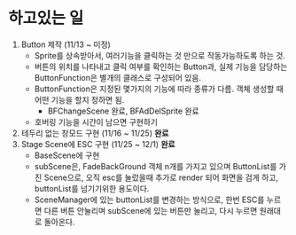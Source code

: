 # 하고있는 일
1. Button 제작 (11/13 ~ 미정)  
    - Sprite를 상속받아서, 여러기능을 클릭하는 것 만으로 작동가능하도록 하는 것.  
    - 버튼의 위치를 나타내고 클릭 여부를 확인하는 Button과, 실제 기능을 담당하는 ButtonFunction은 별개의 클래스로 구성되어 있음.  
    - ButtonFunction은 지정된 몇가지의 기능에 따라 종류가 다름. 객체 생성할 때 어떤 기능을 할지 정하면 됨.  
        - BFChangeScene 완료, BFAdDelSprite 완료  
    - 호버링 기능을 시간이 남으면 구현하기
2. 테두리 없는 창모드 구현 (11/16 ~ 11/25) **완료**  
3. Stage Scene에 ESC 구현 (11/25 ~ 12/1) **완료**
    - BaseScene에 구현  
    - subScene은, FadeBackGround 객체 n개를 가지고 있으며 ButtonList를 가진 Scene으로, 오직 esc를 눌렀을때 추가로 render 되어 화면을 검게 하고, buttonList를 넘기기위한 용도이다.
    - SceneManager에 있는 buttonList를 변경하는 방식으로, 한번 ESC를 누르면 다른 버튼 안눌리며 subScene에 있는 버튼만 눌리고, 다시 누르면 원래대로 돌아온다.